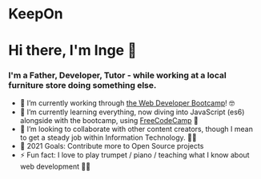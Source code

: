 <h1>KeepOn</h1>

# Hi there, I'm Inge :wave:

### I'm a Father, Developer, Tutor - while working at a local furniture store doing something else.
- :telescope: I’m currently working through [the Web Developer Bootcamp]! :nerd_face:
- :seedling: I’m currently learning everything, now diving into JavaScript (es6) alongside with the bootcamp, using [FreeCodeCamp] :rofl:
- :dancers:  I’m looking to collaborate with other content creators, though I mean to get a steady job within Information Technology. :man_technologist:
- :goal_net: 2021 Goals: Contribute more to Open Source projects
- :zap: Fun fact: I love to play trumpet / piano / teaching what I know about web development :man_teacher:

[the Web Developer Bootcamp]: https://www.udemy.com/course/the-web-developer-bootcamp
[FreeCodeCamp]: https://www.freecodecamp.org/learn
